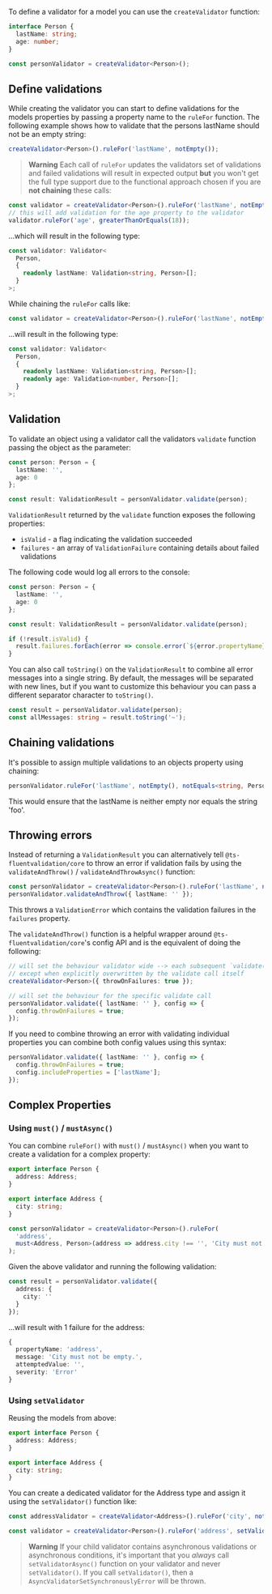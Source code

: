 To define a validator for a model you can use the `createValidator` function:

```typescript
interface Person {
  lastName: string;
  age: number;
}

const personValidator = createValidator<Person>();
```

## Define validations

While creating the validator you can start to define validations for the models properties by passing a property name to the `ruleFor` function. The following example shows how to validate that the persons lastName should not be an empty string:

```typescript
createValidator<Person>().ruleFor('lastName', notEmpty());
```

> **Warning**
> Each call of `ruleFor` updates the validators set of validations and failed validations will result in expected output **but** you won't get the full type support due to the functional approach chosen if you are **not chaining** these calls:

```typescript
const validator = createValidator<Person>().ruleFor('lastName', notEmpty());
// this will add validation for the age property to the validator
validator.ruleFor('age', greaterThanOrEquals(18));
```

...which will result in the following type:

```typescript
const validator: Validator<
  Person,
  {
    readonly lastName: Validation<string, Person>[];
  }
>;
```

While chaining the `ruleFor` calls like:

```typescript
const validator = createValidator<Person>().ruleFor('lastName', notEmpty()).ruleFor('age', greaterThanOrEquals(18));
```

...will result in the following type:

```typescript
const validator: Validator<
  Person,
  {
    readonly lastName: Validation<string, Person>[];
    readonly age: Validation<number, Person>[];
  }
>;
```

## Validation

To validate an object using a validator call the validators `validate` function passing the object as the parameter:

```typescript
const person: Person = {
  lastName: '',
  age: 0
};

const result: ValidationResult = personValidator.validate(person);
```

`ValidationResult` returned by the `validate` function exposes the following properties:

- `isValid` - a flag indicating the validation succeeded
- `failures` - an array of `ValidationFailure` containing details about failed validations

The following code would log all errors to the console:

```typescript
const person: Person = {
  lastName: '',
  age: 0
};

const result: ValidationResult = personValidator.validate(person);

if (!result.isValid) {
  result.failures.forEach(error => console.error(`${error.propertyName} failed validation. Error was:`, error.message));
}
```

You can also call `toString()` on the `ValidationResult` to combine all error messages into a single string. By default, the messages will be separated with new lines, but if you want to customize this behaviour you can pass a different separator character to `toString()`.

```typescript
const result = personValidator.validate(person);
const allMessages: string = result.toString('~');
```

## Chaining validations

It's possible to assign multiple validations to an objects property using chaining:

```typescript
personValidator.ruleFor('lastName', notEmpty(), notEquals<string, Person>('foo'));
```

This would ensure that the lastName is neither empty nor equals the string 'foo'.

## Throwing errors

Instead of returning a `ValidationResult` you can alternatively tell `@ts-fluentvalidation/core` to throw an error if validation fails by using the `validateAndThrow()` / `validateAndThrowAsync()` function:

```typescript
const personValidator = createValidator<Person>().ruleFor('lastName', notEmpty());
personValidator.validateAndThrow({ lastName: '' });
```

This throws a `ValidationError` which contains the validation failures in the `failures` property.

The `validateAndThrow()` function is a helpful wrapper around `@ts-fluentvalidation/core`'s config API and is the equivalent of doing the following:

```typescript
// will set the behaviour validator wide --> each subsequent `validate()` call will throw on failure
// except when explicitly overwritten by the validate call itself
createValidator<Person>({ throwOnFailures: true });

// will set the behaviour for the specific validate call
personValidator.validate({ lastName: '' }, config => {
  config.throwOnFailures = true;
});
```

If you need to combine throwing an error with validating individual properties you can combine both config values using this syntax:

```typescript
personValidator.validate({ lastName: '' }, config => {
  config.throwOnFailures = true;
  config.includeProperties = ['lastName'];
});
```

## Complex Properties

### Using `must()` / `mustAsync()`

You can combine `ruleFor()` with `must()` / `mustAsync()` when you want to create a validation for a complex property:

```typescript
export interface Person {
  address: Address;
}

export interface Address {
  city: string;
}
```

```typescript
const personValidator = createValidator<Person>().ruleFor(
  'address',
  must<Address, Person>(address => address.city !== '', 'City must not be empty.')
);
```

Given the above validator and running the following validation:

```typescript
const result = personValidator.validate({
  address: {
    city: ''
  }
});
```

...will result with 1 failure for the address:

```typescript
{
  propertyName: 'address',
  message: 'City must not be empty.',
  attemptedValue: '',
  severity: 'Error'
}
```

### Using `setValidator`

Reusing the models from above:

```typescript
export interface Person {
  address: Address;
}

export interface Address {
  city: string;
}
```

You can create a dedicated validator for the Address type and assign it using the `setValidator()` function like:

```typescript
const addressValidator = createValidator<Address>().ruleFor('city', notEmpty());

const validator = createValidator<Person>().ruleFor('address', setValidator(addressValidator));
```

> **Warning**
> If your child validator contains asynchronous validations or asynchronous conditions, it's important that you _always_ call `setValidatorAsync()` function on your validator and never `setValidator()`. If you call `setValidator()`, then a `AsyncValidatorSetSynchronouslyError` will be thrown.
